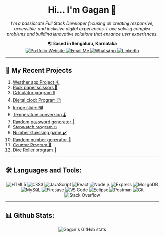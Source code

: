 <h1 align="center">Hi... I'm Gagan 👋</h1>

<p align="center">
  <em>I'm a passionate Full Stack Developer focusing on creating responsive, accessible, and inclusive digital experiences. I love solving complex problems and building innovative solutions that enhance user experiences.</em>
</p>

<p align="center">
  🌏 <strong>Based in Bengaluru, Karnataka</strong><br>
  

   <a href="https://gagan.dev" target="_blank">
    <img src="https://img.shields.io/badge/Website-FFA500?style=for-the-badge&logo=google-chrome&logoColor=white" alt="Portfolio Website"/>
  </a>
  <a href="mailto:gagan.s0191@gmail.com">
    <img src="https://img.shields.io/badge/Email-D14836?style=for-the-badge&logo=gmail&logoColor=white" alt="Email Me"/>
  </a>
  <a href="https://wa.me/9008962068">
    <img src="https://img.shields.io/badge/WhatsApp-25D366?style=for-the-badge&logo=whatsapp&logoColor=white" alt="WhatsApp"/>
  </a>
  <a href="https://www.linkedin.com/in/gagan0191/">
    <img src="https://img.shields.io/badge/LinkedIn-0077B5?style=for-the-badge&logo=linkedin&logoColor=white" alt="LinkedIn"/>
  </a>
</p>

---

## 📆 My Recent Projects

1. [Weather app Project ☀️](https://gaganprogramming.github.io/weatherAppProject/)
2. [Rock paper scissors 👊](https://gaganprogramming.github.io/rockPaperScissors/)
3. [Calculator program 🖩](https://gaganprogramming.github.io/calculatorProgram/)
4. [Digital clock Program 🕐](https://gaganprogramming.github.io/digitalClockProgram/)
5. [Image slider 🖼️](https://gaganprogramming.github.io/imageSlider/)
6. [Temperature conversion 🌡️](https://gaganprogramming.github.io/temperatureConversion/)
7. [Random password generator 🔑](https://gaganprogramming.github.io/randomPasswordGenerator)
8. [Stopwatch program ⏱](https://gaganprogramming.github.io/stopwatchProgram/)
9. [Number Guessing game ✔️](https://gaganprogramming.github.io/numberGuessingGame/)
10. [Random number generator 🧮](https://gaganprogramming.github.io/randomNumberGenerator/)
11. [Counter Program 🔢](https://gaganprogramming.github.io/counterProgram/)
12. [Dice Roller program 🎲](https://gaganprogramming.github.io/diceRollerprogram/)

---

## 🛠️ Languages and Tools:
<p align="center">
  <img src="https://img.shields.io/badge/HTML5-E34F26?style=for-the-badge&logo=html5&logoColor=white" alt="HTML5"/>
  <img src="https://img.shields.io/badge/CSS3-1572B6?style=for-the-badge&logo=css3&logoColor=white" alt="CSS3"/>
  <img src="https://img.shields.io/badge/JavaScript-F7DF1E?style=for-the-badge&logo=javascript&logoColor=black" alt="JavaScript"/>
  <img src="https://img.shields.io/badge/React-61DAFB?style=for-the-badge&logo=react&logoColor=black" alt="React"/>
  <img src="https://img.shields.io/badge/Node.js-339933?style=for-the-badge&logo=node.js&logoColor=white" alt="Node.js"/>
  <img src="https://img.shields.io/badge/Express-FFA500?style=for-the-badge&logo=express&logoColor=white" alt="Express"/>
  <img src="https://img.shields.io/badge/MongoDB-47A248?style=for-the-badge&logo=mongodb&logoColor=white" alt="MongoDB"/>
  <img src="https://img.shields.io/badge/MySQL-4479A1?style=for-the-badge&logo=mysql&logoColor=white" alt="MySQL"/>
  <img src="https://img.shields.io/badge/Firebase-FFCA28?style=for-the-badge&logo=firebase&logoColor=black" alt="Firebase"/>
  <img src="https://img.shields.io/badge/VS%20Code-0078D4?style=for-the-badge&logo=visual%20studio%20code&logoColor=white" alt="VS Code"/>
  <img src="https://img.shields.io/badge/Eclipse-2C2255?style=for-the-badge&logo=eclipse&logoColor=white" alt="Eclipse"/>
  <img src="https://img.shields.io/badge/Postman-FF6C37?style=for-the-badge&logo=postman&logoColor=white" alt="Postman"/>
  <img src="https://img.shields.io/badge/Git-F05032?style=for-the-badge&logo=git&logoColor=white" alt="Git"/>
  <img src="https://img.shields.io/badge/Stack%20Overflow-F58025?style=for-the-badge&logo=stackoverflow&logoColor=white" alt="Stack Overflow"/>
</p>

---

## 📊 Github Stats:
<p align="center">
  <img src="https://github-readme-stats.vercel.app/api?username=gaganprogramming&show_icons=true&theme=radical" alt="Gagan's GitHub stats"/>
</p>
